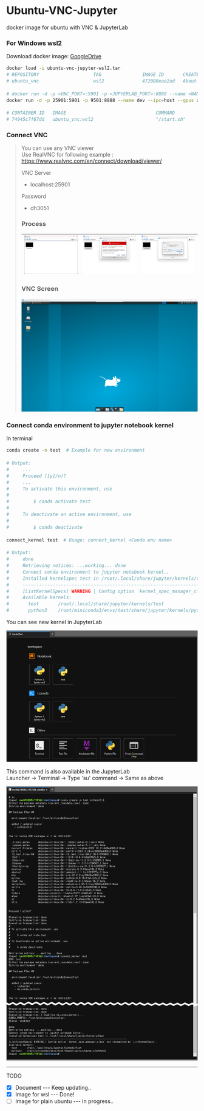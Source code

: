 # Ubuntu-VNC-Jupyter  
docker image for ubuntu with VNC & JupyterLab  
   
### For Windows wsl2   
Download docker image: [GoogleDrive](https://drive.google.com/file/d/133tIwrNBrx5wNwVRdL5n2RJqEXBeC2Vo/view?usp=share_link)   
```bash
docker load -i ubuntu-vnc-jupyter-wsl2.tar
# REPOSITORY                    TAG               IMAGE ID       CREATED             SIZE
# ubuntu_vnc                    wsl2              472080eae2ad   About an hour ago   2.39GB

# docker run -d -p <VNC_PORT>:5901 -p <JUPYERLAB_PORT>:8888 --name <NAME> --ipc=host --gpus all --privileged -v <DIR>:<DIR> ubuntu_vnc:wsl2 /start.sh && bash
docker run -d -p 25901:5901 -p 9501:8888 --name dev --ipc=host --gpus all --privileged -v /mnt/d/Dev:/workspace ubuntu_vnc:wsl /start.sh && bash

# CONTAINER ID   IMAGE                                 COMMAND                  CREATED             STATUS                    PORTS                                               NAMES
# 74945c7f67dd   ubuntu_vnc:wsl2                       "/start.sh"              About an hour ago   Up About an hour          0.0.0.0:25901->5901/tcp, 0.0.0.0:9501->8888/tcp     dev
```
  
  
### Connect VNC
> You can use any VNC viewer   
> Use RealVNC for following example : https://www.realvnc.com/en/connect/download/viewer/   
>
> VNC Server   
> * localhost:25901   
>  
> Password   
> * dh3051   
>    
> ### Process
> ![VNC_EXAMPLE_1](/assets/vnc-1.png) |![VNC_EXAMPLE_2](/assets/vnc-2.png) |![VNC_EXAMPLE_3](/assets/vnc-3.png)
> -- | -- |  -- |  
>   
> ### VNC Screen
> ![VNC_EXAMPLE_4](/assets/vnc-4.png)

  
### Connect conda environment to jupyter notebook kernel  
  
In terminal  
```sh 
conda create -n test  # Example for new environment

# Output:
#     ...  
#     Proceed ([y]/n)? 
#     ...
#     To activate this environment, use
#
#         $ conda activate test
#
#     To deactivate an active environment, use
#
#         $ conda deactivate

connect_kernel test  # Usage: connect_kernel <Conda env name>

# Output:
#     done
#     Retrieving notices: ...working... done
#     Connect conda environment to jupyter notebook kernel..
#     Installed kernelspec test in /root/.local/share/jupyter/kernels/test
#     ------------------------------------------------------------------------------------
#     [ListKernelSpecs] WARNING | Config option `kernel_spec_manager_class` not recognized by `ListKernelSpecs`.
#     Available kernels:
#       test       /root/.local/share/jupyter/kernels/test
#       python3    /root/miniconda3/envs/test/share/jupyter/kernels/python3

```  

You can see new kernel in JupyterLab   
<p align="center">
 <img src = "/assets/jupyter-3.png">
</p> 


This command is also available in the JupyterLab   
Launcher -> Terminal -> Type 'su' command -> Same as above   
<p align="center">
 <img src = "/assets/jupyter-2_short.png">
</p>
   
--------   
TODO     
- [x] Document --- Keep updating..
- [X] Image for wsl  --- Done!
- [ ] Image for plain ubuntu  --- In progress..
